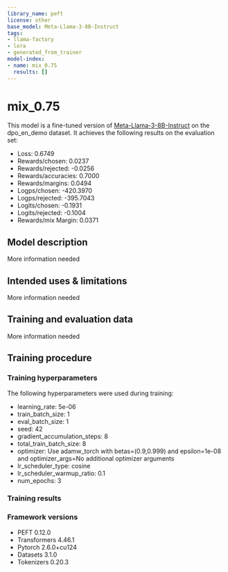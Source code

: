 ```yaml
---
library_name: peft
license: other
base_model: Meta-Llama-3-8B-Instruct
tags:
- llama-factory
- lora
- generated_from_trainer
model-index:
- name: mix_0.75
  results: []
---
```


<!-- This model card has been generated automatically according to the information the Trainer had access to. You
should probably proofread and complete it, then remove this comment. -->

# mix_0.75

This model is a fine-tuned version of [Meta-Llama-3-8B-Instruct](https://huggingface.co/Meta-Llama-3-8B-Instruct) on the dpo_en_demo dataset.
It achieves the following results on the evaluation set:
- Loss: 0.6749
- Rewards/chosen: 0.0237
- Rewards/rejected: -0.0256
- Rewards/accuracies: 0.7000
- Rewards/margins: 0.0494
- Logps/chosen: -420.3970
- Logps/rejected: -395.7043
- Logits/chosen: -0.1931
- Logits/rejected: -0.1004
- Rewards/mix Margin: 0.0371

## Model description

More information needed

## Intended uses & limitations

More information needed

## Training and evaluation data

More information needed

## Training procedure

### Training hyperparameters

The following hyperparameters were used during training:
- learning_rate: 5e-06
- train_batch_size: 1
- eval_batch_size: 1
- seed: 42
- gradient_accumulation_steps: 8
- total_train_batch_size: 8
- optimizer: Use adamw_torch with betas=(0.9,0.999) and epsilon=1e-08 and optimizer_args=No additional optimizer arguments
- lr_scheduler_type: cosine
- lr_scheduler_warmup_ratio: 0.1
- num_epochs: 3

### Training results



### Framework versions

- PEFT 0.12.0
- Transformers 4.46.1
- Pytorch 2.6.0+cu124
- Datasets 3.1.0
- Tokenizers 0.20.3